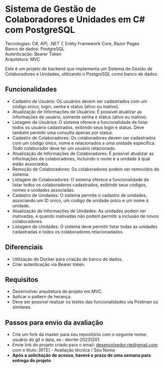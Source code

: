 # Sistema de Gestão de Colaboradores e Unidades em C# com PostgreSQL

Tecnologias: C#, API, .NET 7, Entity Framework Core, Razor Pages  
Banco de dados: PostgreSQL  
Autenticação: Bearer Token  
Arquitetura: MVC  

Este é um projeto de backend que implementa um Sistema de Gestão de Colaboradores e Unidades, utilizando o PostgreSQL como banco de dados.

## **Funcionalidades**
* Cadastro de Usuário: Os usuários devem ser cadastrados com um código único, login, senha e status (ativo ou inativo).
* Atualização de Informações de Usuários: É possível atualizar as informações de usuário, somente senha e status (ativo ou inativo).
* Listagem de Usuários: O sistema oferece a funcionalidade de listar todos os usuário cadastrados, exibindo seus login e status. Deve também permitir uma consulta apenas por status.
* Cadastro de Colaboradores: Os colaboradores devem ser cadastrados com um código único, nome e relacionados a uma unidade específica. Todo colaborador deve ter um usuário relacionado.
* Atualização de Informações de Colaboradores: É possível atualizar as informações de colaboradores, incluindo o nome e a unidade à qual estão associados.
* Remoção de Colaboradores: Os colaboradores podem ser removidos do sistema.
* Listagem de Colaboradores: O sistema oferece a funcionalidade de listar todos os colaboradores cadastrados, exibindo seus códigos, nomes e unidades associadas.
* Cadastro de Unidades: O sistema permite o cadastro de unidades, associando um ID único, um código de unidade único e um nome à unidade.
* Atualização de Informações de Unidades: As unidades podem ser inativadas, e quando inativadas não podem permitir a inclusão de novos colaboradores.
* Listagem de Unidades: O sistema deve permitir listar todas as unidades cadastradas e todos os colaboradores relacionadados.

## **Diferenciais**
* Utilização do Docker para criação do banco de dados.
* Criar autenticação via Bearer token. 

## **Requisitos**
* Desenvolver arquitetura do projeto em MVC.
* Aplicar o pattern de herança.
* Deve ser possível realizar os testes das funcionalidades via Postman ou similares.

## Passos para envio da avaliação
* Crie um fork da master para seu repositório com o seguinte nome: usuário do git e data, ex.: devrte-20231201.
* Envie link do projeto criado para o email: desenvolvedor.rte@gmail.com com o título: [RTE] - Avaliação técnica / Seu Nome
* **Após a solicitação de acesso, haverá o prazo de uma semana para entrega do projeto**

